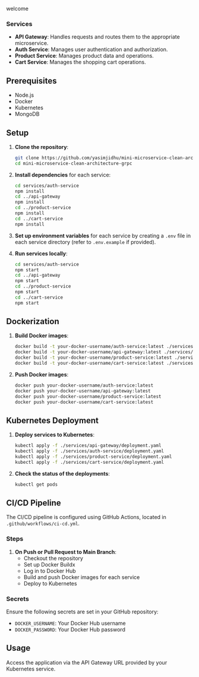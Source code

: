  welcome
### Services

- **API Gateway**: Handles requests and routes them to the appropriate microservice.
- **Auth Service**: Manages user authentication and authorization.
- **Product Service**: Manages product data and operations.
- **Cart Service**: Manages the shopping cart operations.

## Prerequisites

- Node.js
- Docker
- Kubernetes
- MongoDB

## Setup

1. **Clone the repository**:
    ```sh
    git clone https://github.com/yasimjidhu/mini-microservice-clean-architecture-grpc.git
    cd mini-microservice-clean-architecture-grpc
    ```

2. **Install dependencies** for each service:
    ```sh
    cd services/auth-service
    npm install
    cd ../api-gateway
    npm install
    cd ../product-service
    npm install
    cd ../cart-service
    npm install
    ```

3. **Set up environment variables** for each service by creating a `.env` file in each service directory (refer to `.env.example` if provided).

4. **Run services locally**:
    ```sh
    cd services/auth-service
    npm start
    cd ../api-gateway
    npm start
    cd ../product-service
    npm start
    cd ../cart-service
    npm start
    ```

## Dockerization

1. **Build Docker images**:
    ```sh
    docker build -t your-docker-username/auth-service:latest ./services/auth-service
    docker build -t your-docker-username/api-gateway:latest ./services/api-gateway
    docker build -t your-docker-username/product-service:latest ./services/product-service
    docker build -t your-docker-username/cart-service:latest ./services/cart-service
    ```

2. **Push Docker images**:
    ```sh
    docker push your-docker-username/auth-service:latest
    docker push your-docker-username/api-gateway:latest
    docker push your-docker-username/product-service:latest
    docker push your-docker-username/cart-service:latest
    ```

## Kubernetes Deployment

1. **Deploy services to Kubernetes**:
    ```sh
    kubectl apply -f ./services/api-gateway/deployment.yaml
    kubectl apply -f ./services/auth-service/deployment.yaml
    kubectl apply -f ./services/product-service/deployment.yaml
    kubectl apply -f ./services/cart-service/deployment.yaml
    ```

2. **Check the status of the deployments**:
    ```sh
    kubectl get pods
    ```

## CI/CD Pipeline

The CI/CD pipeline is configured using GitHub Actions, located in `.github/workflows/ci-cd.yml`.

### Steps

1. **On Push or Pull Request to Main Branch**:
    - Checkout the repository
    - Set up Docker Buildx
    - Log in to Docker Hub
    - Build and push Docker images for each service
    - Deploy to Kubernetes

### Secrets

Ensure the following secrets are set in your GitHub repository:

- `DOCKER_USERNAME`: Your Docker Hub username
- `DOCKER_PASSWORD`: Your Docker Hub password

## Usage

Access the  application via the API Gateway URL provided by your Kubernetes service.


